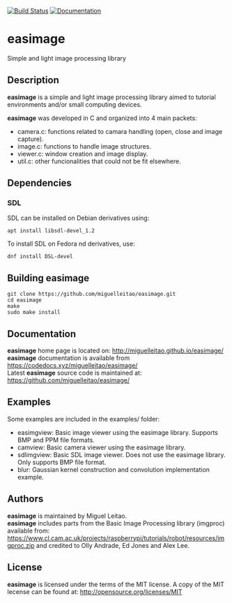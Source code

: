 [![Build Status](https://travis-ci.org/miguelleitao/easimage.svg?branch=master "Build Status")](https://travis-ci.org/miguelleitao/easimage)
[![Documentation](https://codedocs.xyz/miguelleitao/easimage.svg)](https://codedocs.xyz/miguelleitao/easimage/)
# easimage
Simple and light image processing library

## Description
**easimage** is a simple and light image processing library aimed to tutorial environments and/or
small computing devices.

**easimage** was developed in C and organized into 4 main packets:

* camera.c: functions related to camara handling (open, close and image capture).
* image.c:  functions to handle image structures.
* viewer.c: window creation and image display.
* util.c:   other funcionalities that could not be fit elsewhere.

## Dependencies 

### SDL
SDL can be installed on Debian derivatives using:

    apt install libsdl-devel_1.2

To install SDL on Fedora  nd derivatives, use:

    dnf install DSL-devel

## Building **easimage**

    git clone https://github.com/miguelleitao/easimage.git
    cd easimage
    make
    sudo make install

## Documentation
**easimage** home page is located on: http://miguelleitao.github.io/easimage/  
**easimage** documentation is available from https://codedocs.xyz/miguelleitao/easimage/  
Latest **easimage** source code is maintained at: https://github.com/miguelleitao/easimage/

## Examples
Some examples are included in the examples/ folder:
* easimgview:    Basic image viewer using the easimage library. Supports BMP and PPM file formats.
* camview:       Basic camera viewer using the easimage library.
* sdlimgview:    Basic SDL image viewer. Does not use the easimage library. Only supports BMP file format.
* blur:          Gaussian kernel construction and convolution implementation example.

## Authors
**easimage** is maintained by Miguel Leitao.  
**easimage** includes parts from the Basic Image Processing library (imgproc) available from:
https://www.cl.cam.ac.uk/projects/raspberrypi/tutorials/robot/resources/imgproc.zip
and credited to Olly Andrade, Ed Jones and Alex Lee.

## License
**easimage** is licensed under the terms of the MIT license.
A copy of the MIT lecense can be found at:
http://opensource.org/licenses/MIT

